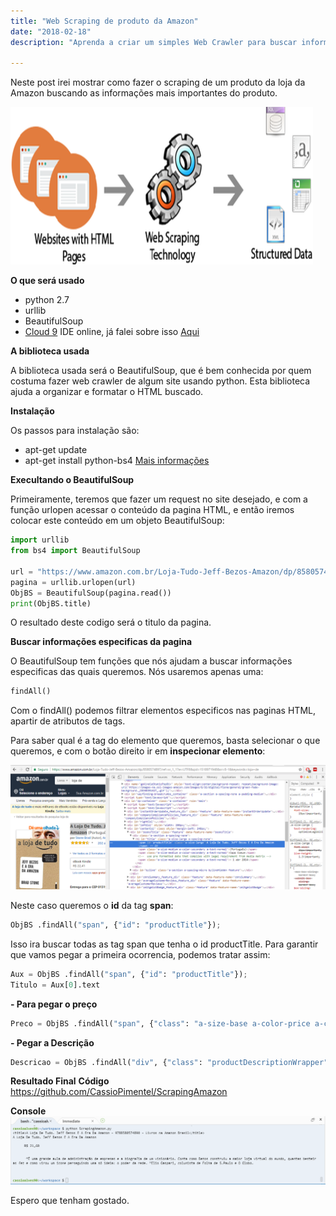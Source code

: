 ```yaml
---
title: "Web Scraping de produto da Amazon"
date: "2018-02-18"
description: "Aprenda a criar um simples Web Crawler para buscar informações de produtos da Amazon."

---
```


Neste post irei mostrar como fazer o scraping de um produto da loja da Amazon buscando as informações mais importantes do produto.

![enter image description here](https://raw.githubusercontent.com/CassioPimentel/cassiopimentel.github.io/master/images/webscripingpython/web-scraping-services.png)

**O que será usado**

 - python 2.7
 - urllib
 - BeautifulSoup
 - [Cloud 9](https://c9.io/login) IDE online, já falei sobre isso [Aqui](http://cassiopimentel.github.io/2017/App-ionic-em-uma-IDE-online/)

**A biblioteca usada**

A biblioteca usada será o BeautifulSoup, que é bem conhecida por quem costuma fazer web crawler de algum site usando python. Esta biblioteca ajuda a organizar e formatar o HTML buscado.

**Instalação**

Os passos para instalação são:

 - apt-get update
 - apt-get install python-bs4
[Mais informações](https://www.crummy.com/software/BeautifulSoup/bs4/doc/#installing-beautiful-soup)

**Execultando o BeautifulSoup**

Primeiramente, teremos que fazer um request no site desejado, e com a função urlopen acessar o conteúdo da pagina HTML, e então iremos colocar este conteúdo em um objeto BeautifulSoup:

```python
import urllib
from bs4 import BeautifulSoup

url = "https://www.amazon.com.br/Loja-Tudo-Jeff-Bezos-Amazon/dp/8580574897/ref=sr_1_1?ie=UTF8&qid=1518971948&sr=8-1&keywords=loja+de"
pagina = urllib.urlopen(url)
ObjBS = BeautifulSoup(pagina.read())
print(ObjBS.title)
```

O resultado deste codigo será o titulo da pagina.

**Buscar informações especificas da pagina**

O BeautifulSoup tem funções que nós ajudam a buscar informações especificas das quais queremos. Nós usaremos apenas uma:

```python
findAll()
```

Com o findAll() podemos filtrar elementos especificos nas paginas HTML, apartir de atributos de tags. 

Para saber qual é a tag do elemento que queremos, basta selecionar o que queremos, e com o botão direito ir em **inspecionar elemento**:

![enter image description here](https://raw.githubusercontent.com/CassioPimentel/cassiopimentel.github.io/master/images/webscripingpython/inspecionar%20elemento%20amazon.png)

Neste caso queremos o **id** da tag **span**:

```python
ObjBS .findAll("span", {"id": "productTitle"});
```

Isso ira buscar todas as tag span que tenha o id productTitle. Para garantir que vamos pegar a primeira ocorrencia, podemos tratar assim:

```python
Aux = ObjBS .findAll("span", {"id": "productTitle"});
Titulo = Aux[0].text
```

 **- Para pegar o preço**

```python
Preco = ObjBS .findAll("span", {"class": "a-size-base a-color-price a-color-price"});
```

 **- Pegar a Descrição**

```python
Descricao = ObjBS .findAll("div", {"class": "productDescriptionWrapper"});
```

**Resultado Final**
**Código**
https://github.com/CassioPimentel/ScrapingAmazon

**Console**
![enter image description here](https://raw.githubusercontent.com/CassioPimentel/cassiopimentel.github.io/master/images/webscripingpython/resultado%20console%20scraping%20amazon.png)


Espero que tenham gostado.
